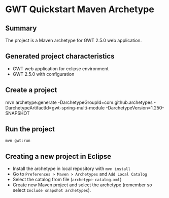 GWT Quickstart Maven Archetype
=========================================

Summary
-------
The project is a Maven archetype for GWT 2.5.0 web application.

Generated project characteristics
-------------------------
* GWT web application for eclipse environment
* GWT 2.5.0 with configuration

Create a project
----------------
mvn archetype:generate -DarchetypeGroupId=com.github.archetypes -DarchetypeArtifactId=gwt-spring-multi-module -DarchetypeVersion=1.250-SNAPSHOT

Run the project
----------------

	mvn gwt:run
	
Creating a new project in Eclipse
----------------------------------

* Install the archetype in local repository with `mvn install`
* Go to `Preferences > Maven > Archetypes` and `Add Local Catalog`
* Select the catalog from file (`archetype-catalog.xml`) 
* Create new Maven project and select the archetype (remember so select `Include snapshot archetypes`).

